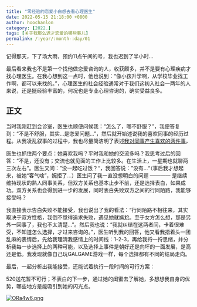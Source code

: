 ```yaml
---
title: "零经验的恋爱小白想去看心理医生"
date: 2022-05-15 21:18:00 +0800
author: hoochanlon
category: [2022.]
tags: [关于我那么迟才恋爱的哪些事儿]
permalink: /:year/:month-:day/01
---
```


记得那天，下了场大雨，预约11点午间的号，我也迟到了半小时...

最后看来我也不是第一个找他做恋爱咨询的人，收获颇多，并不是要有心理疾病才找心理医生。在我心想到这一点时，他也说到：“像小孩升学啊，从学校毕业找工作啊，都可以来找的。”，心理医生的社会经验通常对于我们这初入社会一两年的人来说，还是挺经验丰富的，何况也是专业心理咨询的，确实受益良多。 <!-- more -->

## 正文

当时我刚赶到会诊室，医生也顺便问候我：“怎么了，哪不舒服？”，我便答复到：“不是不舒服，其实...是恋爱问题...”，然后就开始述说我的喜欢同事的经历过程。从我凌乱叙事的过程中，我也尽量简洁明了表述[我对同事产生喜欢的两件事](https://hoochanlon.github.io/2022/04-27/#)，

医生也抓住两个要点：她喜欢我吗？平时我和她的交流多吗？我思考过后的回答：“不是，还没有；交流也就见面的工作上比较多。在生活上，一星期也就聊两三次左右”。医生又问：”没一起吃过饭？“，我回答说：”没有...“（事后我才想起来，被她“客气啥”，婉拒了...）医生问了我一直没想明白的问题 ———— 是继续维持现状的熟人同事关系，但双方关系也基本止步不前，还是选择表白，如果成功。双方关系也会得到进一步的发展，同时表白失败双方之间的行同陌路，我能够接受吗？

我直接表示告白失败不能接受，我也说出了我的看法：“行同陌路不相往来，其实取决于双方性格，我倒不觉得追求失败，遇见她就尴尬。至于女方怎么想，那是另外一回事了，我也不太清楚...”。然后我也说：“我就纠结在这两者间，卡着很难受，不知道怎么选择，才过来咨询的。”，医生听到我的回答，他又看我捂着头一团乱麻的表情后，先给我理清我感情上的时间线：1-2-3，再给我捋一捋思绪，并分析我每一步选择上的两种可能，以及选择上事件是朝好还是向坏的一面发展，是高还是低。我发现就像自己玩GALGAME游戏一样，每个选择都有不同的结局走向。

最后，一起分析出我能接受，还能试着执行一段时间的可行方案：

520送花暂不可行；不表白的下一步，通过她的闺蜜去了解她，多想想我自身的优势，哪些地方是能吸引到她的闪光点。

[![ORa4w6.png](https://s1.ax1x.com/2022/05/15/ORa4w6.png)](https://imgtu.com/i/ORa4w6)

